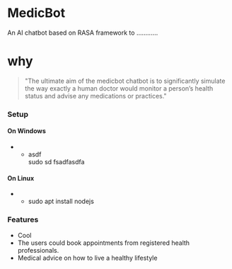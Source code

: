# MedicBot
An AI chatbot based on RASA framework to  ............

# why
> "The ultimate aim of the medicbot chatbot is to significantly simulate the way exactly a human doctor would monitor a person’s health status and advise any medications or practices."

### Setup
#### On Windows
* * asdf  
    sudo sd fsadfasdfa
    
#### On Linux
* * sudo apt install nodejs

### Features
* Cool
* The users could book appointments from registered health professionals.
* Medical advice on how to live a healthy lifestyle
